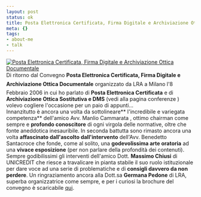 ```yaml
--- 
layout: post
status: ok
title: Posta Elettronica Certificata, Firma Digitale e Archiviazione Ottica Documentale
meta: {}
tags: 
- about-me
- talk
---
```

[![Posta Elettronica Certificata, Firma Digitale e Archiviazione Ottica Documentale](http://fast.mgpf.it/20060809_pec.gif)](http://fast.mgpf.it/20050209_pec_e_archiviazione.pdf)
Di ritorno dal Convegno **Posta Elettronica Certificata, Firma Digitale e Archiviazione Ottica Documentale** organizzato da LRA a Milano l'8 Febbraio 2006 in cui ho parlato di **Posta Elettronica Certificata** e di **Archiviazione Ottica Sostitutiva e DMS** (vedi alla pagina conferenze ) volevo cogliere l'occasione per un paio di appunti...  
Innanzitutto è ancora una volta da sottolineare** l'incredibile e variegata competenza** dell'amico Avv. Manlio Cammarata , ottimo chairman come sempre e **profondo conoscitore** di ogni virgola delle normative, oltre che fonte aneddotica inesauribile. In seconda battutta sono rimasto ancora una volta **affascinato dall'ascolto dall'intervento** dell'Avv. Benedetto Santacroce che fonde, come al solito, una **godevolissima arte oratoria** ad una **vivace esposizione** (per non parlare della profondità dei contenuti).  
Sempre godibilissimi gli interventi dell'amico Dott. **Massimo Chiusi** di UNICREDIT che riesce a travalicare in pianta stabile il suo ruolo istituzionale per dare voce ad una serie di problematiche e di **consigli davvero da non perdere**.
Un ringraziamento ancora alla Dott.sa **Germana Pedone** di LRA, superba organizzatrice come sempre, e per i curiosi la brochure del convegno è scaricabile [qui](http://fast.mgpf.it/20050209_pec_e_archiviazione.pdf). 

